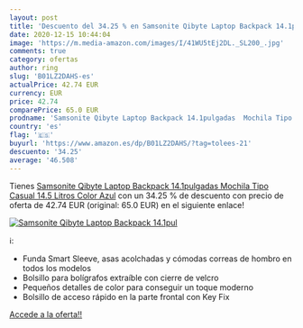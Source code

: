 ```yaml
---
layout: post
title: 'Descuento del 34.25 % en Samsonite Qibyte Laptop Backpack 14.1pul'
date: 2020-12-15 10:44:04
image: 'https://m.media-amazon.com/images/I/41WU5tEj2DL._SL200_.jpg'
comments: true
category: ofertas
author: ring
slug: 'B01LZ2DAHS-es'
actualPrice: 42.74 EUR
currency: EUR
price: 42.74
comparePrice: 65.0 EUR
prodname: 'Samsonite Qibyte Laptop Backpack 14.1pulgadas  Mochila Tipo Casual  14.5 Litros  Color Azul'
country: 'es'
flag: '🇪🇸'
buyurl: 'https://www.amazon.es/dp/B01LZ2DAHS/?tag=tolees-21'
descuento: '34.25'
average: '46.508'
---
```


Tienes [Samsonite Qibyte Laptop Backpack 14.1pulgadas  Mochila Tipo Casual  14.5 Litros  Color Azul](https://www.amazon.es/dp/B01LZ2DAHS/?tag=tolees-21) con un 34.25 % de descuento con precio de oferta de 42.74 EUR (original: 65.0 EUR) en el siguiente enlace!

[![Samsonite Qibyte Laptop Backpack 14.1pul](https://m.media-amazon.com/images/I/41WU5tEj2DL._SL200_.jpg)](https://www.amazon.es/dp/B01LZ2DAHS/?tag=tolees-21)

ℹ️:

- Funda Smart Sleeve, asas acolchadas y cómodas correas de hombro en todos los modelos
- Bolsillo para bolígrafos extraíble con cierre de velcro
- Pequeños detalles de color para conseguir un toque moderno
- Bolsillo de acceso rápido en la parte frontal con Key Fix

[Accede a la oferta!!](https://www.amazon.es/dp/B01LZ2DAHS/?tag=tolees-21)
